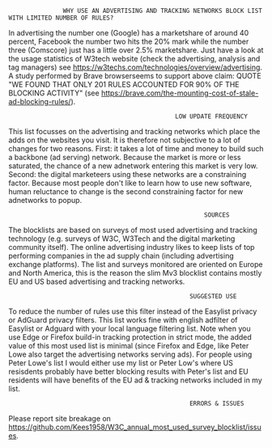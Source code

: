                    WHY USE AN ADVERTISING AND TRACKING NETWORKS BLOCK LIST WITH LIMITED NUMBER OF RULES? 
In advertising the number one (Google) has a marketshare of around 40 percent, Facebook the number two hits the 20% mark while the number three (Comscore) just has a little over 2.5% marketshare. Just have a look at the usage statistics of W3tech website (check the advertising, analysis and tag managers) see https://w3techs.com/technologies/overview/advertising. A study performed by Brave browserseems to support above claim: QUOTE "WE FOUND THAT ONLY 201 RULES ACCOUNTED FOR 90% OF THE BLOCKING ACTIVITY" (see https://brave.com/the-mounting-cost-of-stale-ad-blocking-rules/).

                                                  LOW UPDATE FREQUENCY
This list focusses on the advertising and tracking networks which place the adds on the websites you visit. It is therefore not subjective to a lot of changes for two reasons. First: it takes a lot of time and money to build such a backbone (ad serving) network. Because the market is more or less saturated, the chance of a new adnetwork entering this market is very low. Second: the digital marketeers using these networks are a constraining factor. Because most people don't like to learn how to use new software, human reluctance to change is the second constraining factor for new adnetworks to popup. 

                                                          SOURCES
The blocklists are based on surveys of most used advertising and tracking technology (e.g. surveys of W3C, W3Tech and the digital marketing community itself). The online advertising industry likes to keep lists of top performing companies in the ad supply chain (including advertising exchange platforms). The list and surveys monitored are oriented on Europe and North America, this is the reason the slim Mv3 blocklist contains mostly EU and US based advertising and tracking networks. 

                                                      SUGGESTED USE

To reduce the number of rules use this filter instead of the Easylist privacy or AdGuard privacy filters. This list works fine with english adfilter of Easylist or Adguard with your local language filtering list. Note when you use Edge or Firefox build-in tracking protection in strict mode, the added value of this most used list is minimal (since Firefox and Edge, like Peter Lowe also target the advertising networks serving ads). For people using Peter Lowe's list I would either use my list or Peter Low's where US resisdents probably have better blocking results with Peter's list and EU residents will have benefits of the EU ad & tracking networks included in my list. 

                                                      ERRORS & ISSUES
Please report site breakage on https://github.com/Kees1958/W3C_annual_most_used_survey_blocklist/issues.

